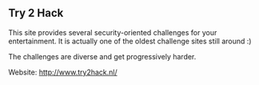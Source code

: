 ## Try 2 Hack

This site provides several security-oriented challenges for your entertainment. It is actually one of the oldest challenge sites still around :)

The challenges are diverse and get progressively harder. 

Website: http://www.try2hack.nl/
